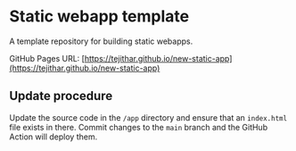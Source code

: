 # Static webapp template

A template repository for building static webapps.

GitHub Pages URL: [https://tejithar.github.io/new-static-app](https://tejithar.github.io/new-static-app)

## Update procedure

Update the source code in the `/app` directory and ensure that an `index.html` file exists in there. Commit changes to the `main` branch and the GitHub Action will deploy them.